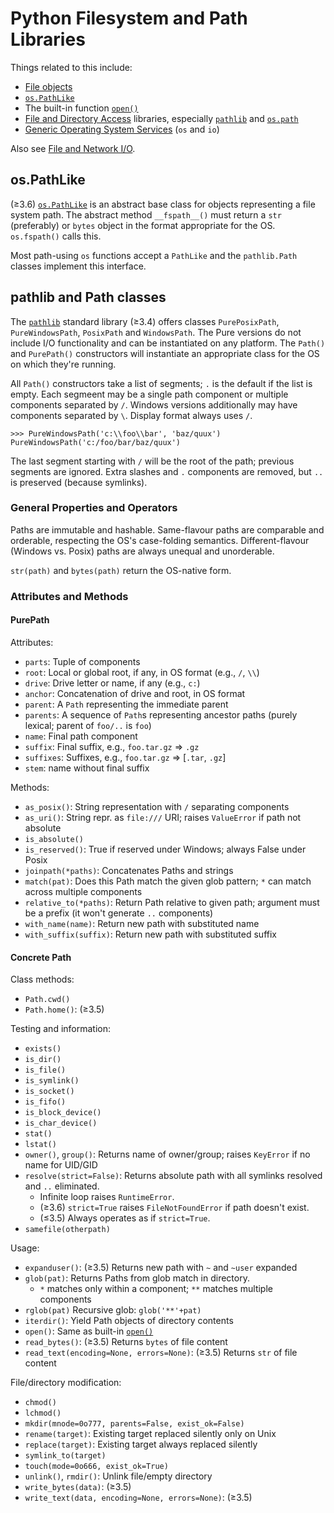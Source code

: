 Python Filesystem and Path Libraries
====================================

Things related to this include:
* [File objects]
* [`os.PathLike`]
* The built-in function [`open()`]
* [File and Directory Access][stdlib-filedir] libraries,
  especially [`pathlib`] and [`os.path`]
* [Generic Operating System Services][stdlib-genos] (`os` and `io`)

Also see [File and Network I/O](io.md).

os.PathLike
-----------

(≥3.6) [`os.PathLike`] is an abstract base class for objects
representing a file system path. The abstract method `__fspath__()`
must return a `str` (preferably) or `bytes` object in the format
appropriate for the OS. `os.fspath()` calls this.

Most path-using `os` functions accept a `PathLike` and the
`pathlib.Path` classes implement this interface.


pathlib and Path classes
------------------------

The [`pathlib`] standard library (≥3.4) offers classes `PurePosixPath`,
`PureWindowsPath`, `PosixPath` and `WindowsPath`. The Pure versions do
not include I/O functionality and can be instantiated on any platform.
The `Path()` and `PurePath()` constructors will instantiate an
appropriate class for the OS on which they're running.

All `Path()` constructors take a list of segments; `.` is the default
if the list is empty. Each segmeent may be a single path component or
multiple components separated by `/`. Windows versions additionally
may have components separated by `\`. Display format always uses `/`.

    >>> PureWindowsPath('c:\\foo\\bar', 'baz/quux')
    PureWindowsPath('c:/foo/bar/baz/quux')

The last segment starting with `/` will be the root of the path;
previous segments are ignored. Extra slashes and `.` components are
removed, but `..` is preserved (because symlinks).

### General Properties and Operators

Paths are immutable and hashable. Same-flavour paths are comparable
and orderable, respecting the OS's case-folding semantics. Different-flavour
(Windows vs. Posix) paths are always unequal and unorderable.

`str(path)` and `bytes(path)` return the OS-native form.

### Attributes and Methods

#### PurePath

Attributes:
* `parts`: Tuple of components
* `root`: Local or global root, if any, in OS format (e.g., `/`, `\\`)
* `drive`: Drive letter or name, if any (e.g., `c:`)
* `anchor`: Concatenation of drive and root, in OS format
* `parent`: A `Path` representing the immediate parent
* `parents`: A sequence of `Path`s representing ancestor paths (purely
   lexical; parent of `foo/..` is `foo`)
* `name`: Final path component
* `suffix`: Final suffix, e.g., `foo.tar.gz` ⇒ `.gz`
* `suffixes`: Suffixes, e.g., `foo.tar.gz` ⇒ [`.tar`, `.gz`]
* `stem`: name without final suffix

Methods:
* `as_posix()`: String representation with `/` separating components
* `as_uri()`: String repr. as `file:///` URI;
  raises `ValueError` if path not absolute
* `is_absolute()`
* `is_reserved()`: True if reserved under Windows; always False under Posix
* `joinpath(*paths)`: Concatenates Paths and strings
* `match(pat)`: Does this Path match the given glob pattern; `*` can match
  across multiple components
* `relative_to(*paths)`: Return Path relative to given path; argument
   must be a prefix (it won't generate `..` components)
* `with_name(name)`: Return new path with substituted name
* `with_suffix(suffix)`: Return new path with substituted suffix

#### Concrete Path

Class methods:
* `Path.cwd()`
* `Path.home()`: (≥3.5)

Testing and information:
* `exists()`
* `is_dir()`
* `is_file()`
* `is_symlink()`
* `is_socket()`
* `is_fifo()`
* `is_block_device()`
* `is_char_device()`
* `stat()`
* `lstat()`
* `owner()`, `group()`: Returns name of owner/group;
   raises `KeyError` if no name for UID/GID
* `resolve(strict=False)`:
  Returns absolute path with all symlinks resolved and `..` eliminated.
  - Infinite loop raises `RuntimeError`.
  - (≥3.6) `strict=True` raises `FileNotFoundError` if path doesn't exist.
  - (≤3.5) Always operates as if `strict=True`.
* `samefile(otherpath)`

Usage:
* `expanduser()`: (≥3.5) Returns new path with `~` and `~user` expanded
* `glob(pat)`: Returns Paths from glob match in directory.
  - `*` matches only within a component; `**` matches multiple components
* `rglob(pat)` Recursive glob: `glob('**'+pat)`
* `iterdir()`: Yield Path objects of directory contents
* `open()`: Same as built-in [`open()`]
* `read_bytes()`: (≥3.5) Returns `bytes` of file content
* `read_text(encoding=None, errors=None)`: (≥3.5) Returns `str` of file content

File/directory modification:
* `chmod()`
* `lchmod()`
* `mkdir(mnode=0o777, parents=False, exist_ok=False)`
* `rename(target)`: Existing target replaced silently only on Unix
* `replace(target)`: Existing target always replaced silently
* `symlink_to(target)`
* `touch(mode=0o666, exist_ok=True)`
* `unlink()`, `rmdir()`: Unlink file/empty directory
* `write_bytes(data)`: (≥3.5)
* `write_text(data, encoding=None, errors=None)`: (≥3.5)



[`open()`]: https://docs.python.org/3/library/functions.html#open
[`os.PathLike`]: https://docs.python.org/3/library/os.html#os.PathLike
[`os.path`]: https://docs.python.org/3/library/os.path.html
[file objects]: https://docs.python.org/3/glossary.html#term-file-object
[stdlib-filedir]: https://docs.python.org/3/library/filesys.html
[stdlib-genos]: https://docs.python.org/3/library/allos.html
[`pathlib`]: https://docs.python.org/3/library/pathlib.html
